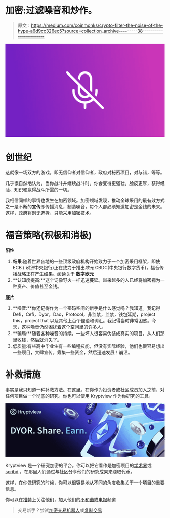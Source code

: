# 加密:过滤噪音和炒作。

> 原文：<https://medium.com/coinmonks/crypto-filter-the-noise-of-the-hype-a6d9cc326ec5?source=collection_archive---------38----------------------->

![](img/44a8a59d7f453763cf8da13fa2f7501f.png)

# 创世纪

这就像一场双方的游戏，即无信仰者对信仰者，政府对秘密项目，对与错，等等。

几乎很自然地认为，当你战斗并继续战斗时，你会变得更强壮，脸皮更厚，获得经验、知识和赢得战斗所需的一切。

我相信同样的事情也发生在加密领域。加密领域发现，推动全球采用的最有效方式之一是不断的**宣传**即传播消息，制造噪音，每个人都必须知道加密是金钱的未来。这样，政府将别无选择，只能采用加密技术。

# 福音策略(积极和消极)

**阳性**

1.  **结果**:随着世界各地的一些顶级政府机构开始致力于一个加密采用框架，即使 ECB ( *欧洲*中央银行)正在致力于推出*欧元* CBDC(中央银行数字货币)，福音传播战略正在产生结果。阅读关于 [**数字欧元**](https://www.ecb.europa.eu/paym/digital_euro/html/index.en.html)
2.  **认知度提高:**这个词像野火一样迅速蔓延。越来越多的人已经将加密视为一种资产、价值甚至金钱。

**底片**

1.  **噪音:**你还记得作为一个密码空间的新手是什么感觉吗？我知道。我记得 Defi，Cefi，Dyor，Dao，Protocol，非监禁，监禁，钱包延期，project this，project that 以及其他上百个俚语和词汇。我记得当时非常困惑。今天，这种噪音仍然困扰着这个空间里的许多人。
2.  **骗局:**随着各种噪音的持续，一些坏人很容易伪装成真实的项目，从人们那里收钱，然后就消失了。
3.  低质量:有些高中毕业生有一些编程技能，但没有实际经验，他们也很容易想出一些项目，大肆宣传，筹集一些资金，然后迅速发展！崩溃。

# **补救措施**

事实是我只知道一种补救方法。在这里。在你作为投资者或社区成员加入之前，对任何项目做一个彻底的研究。你也可以使用 Kryptview 作为你研究的工具。

![](img/caad8af89dc1af7c6fe644ef7a26df79.png)

Kryptview 是一个研究加密的平台。你可以把它看作是加密项目的[学术界](https://www.academia.edu/)或 [scribd](https://www.scribd.com/) ，在那里人们通过与社区分享他们的研究成果来赚取代币。

这样，在你做研究的时候，你可以很容易地从不同的角度收集关于一个项目的重要信息。

你可以在[推特](https://twitter.com/theKryptview)上关注他们，加入他们的[不和谐](https://discord.com/invite/bCN8aQj9qn)或[电报](https://t.me/Kryptviewportal)频道

> 交易新手？尝试[加密交易机器人](/coinmonks/crypto-trading-bot-c2ffce8acb2a)或[复制交易](/coinmonks/top-10-crypto-copy-trading-platforms-for-beginners-d0c37c7d698c)